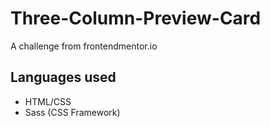 # Three-Column-Preview-Card
A challenge from frontendmentor.io

## Languages used
- HTML/CSS
- Sass (CSS Framework)

